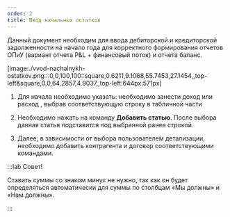 ```yaml
---
order: 2
title: Ввод начальных остатков
---
```


Данный документ необходим для ввода дебиторской и кредиторской задолженности на начало года для корректного формирования отчетов ОПиУ (вариант отчета P&L + финансовый поток) и отчета баланс.

[image:./vvod-nachalnykh-ostatkov.png:::0,0,100,100::square,0.6211,9.1068,55.7453,27.1454,,top-left&square,0,0,64.2857,4.9037,,top-left:644px:571px]

1. Для начала необходимо указать: необходимо занести доход или расход , выбрав соответствующую строку в табличной части

2. Необходимо нажать на команду **Добавить статью**. После выбора данная статья подставится под выбранной ранее строкой.

3. Далее, в зависимости от выбора пользователем детализации, необходимо добавить контрагента и договор соответствующими командами.

:::lab Совет!

Ставить суммы со знаком минус не нужно, так как он будет определяться автоматически для суммы по столбцам «Мы должны» и «Нам должны».

:::


